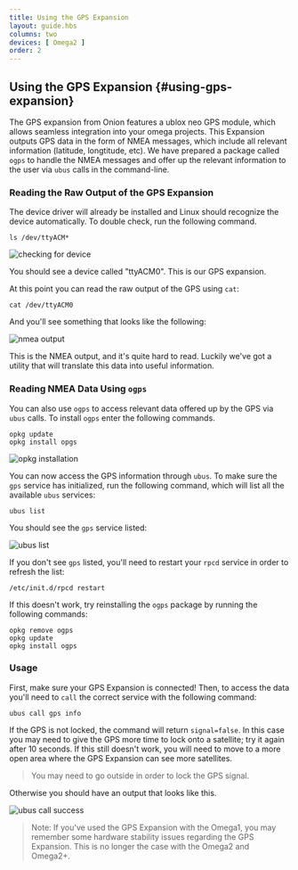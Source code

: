 ```yaml
---
title: Using the GPS Expansion
layout: guide.hbs
columns: two
devices: [ Omega2 ]
order: 2
---
```


## Using the GPS Expansion {#using-gps-expansion}


The GPS expansion from Onion features a ublox neo GPS module, which allows seamless integration into your omega projects. This Expansion outputs GPS data in the form of NMEA messages, which include all relevant information (latitude, longtitude, etc). We have prepared a package called `ogps` to handle the NMEA messages and offer up the relevant information to the user via `ubus` calls in the command-line.

### Reading the Raw Output of the GPS Expansion

The device driver will already be installed and Linux should recognize the device automatically. To double check, run the following command.

```
ls /dev/ttyACM*
```

![checking for device](https://raw.githubusercontent.com/OnionIoT/Onion-Docs/master/Omega2/Documentation/Doing-Stuff/img/using-gps-expansion-1-ls.png)

You should see a device called "ttyACM0". This is our GPS expansion.

At this point you can read the raw output of the GPS using `cat`:

```
cat /dev/ttyACM0
```

And you'll see something that looks like the following:

![nmea output](https://raw.githubusercontent.com/OnionIoT/Onion-Docs/master/Omega2/Documentation/Doing-Stuff/img/using-gps-expansion-2-nmea.png)

This is the NMEA output, and it's quite hard to read. Luckily we've got a utility that will translate this data into useful information.


### Reading NMEA Data Using `ogps`

You can also use `ogps` to access relevant data offered up by the GPS via `ubus` calls. To install `ogps` enter the following commands.

```
opkg update
opkg install opgs
```

![opkg installation](https://raw.githubusercontent.com/OnionIoT/Onion-Docs/master/Omega2/Documentation/Doing-Stuff/img/using-gps-expansion-3-opkg-install.png)

You can now access the GPS information through `ubus`. To make sure the `gps` service has initialized, run the following command, which will list all the available `ubus` services:

```
ubus list
```

You should see the `gps` service listed:

![ubus list](https://raw.githubusercontent.com/OnionIoT/Onion-Docs/master/Omega2/Documentation/Doing-Stuff/img/using-gps-expansion-4-ubus-list.png)


If you don't see `gps` listed, you'll need to restart your `rpcd` service in order to refresh the list:

```
/etc/init.d/rpcd restart
```

If this doesn't work, try reinstalling the `ogps` package by running the following commands:

```
opkg remove ogps
opkg update
opkg install ogps
```

### Usage

First, make sure your GPS Expansion is connected! Then, to access the data you'll need to `call` the correct service with the following command:

```
ubus call gps info
```

If the GPS is not locked, the command will return `signal=false`. In this case you may need to give the GPS more time to lock onto a satellite; try it again after 10 seconds. If this still doesn't work, you will need to move to a more open area where the GPS Expansion can see more satellites.

>You may need to go outside in order to lock the GPS signal.

Otherwise you should have an output that looks like this.

![ubus call success](https://raw.githubusercontent.com/OnionIoT/Onion-Docs/master/Omega2/Documentation/Doing-Stuff/img/using-gps-expansion-5-ubus-success.png)


>Note: If you've used the GPS Expansion with the Omega1, you may remember some hardware stability issues regarding the GPS Expansion. This is no longer the case with the Omega2 and Omega2+.
